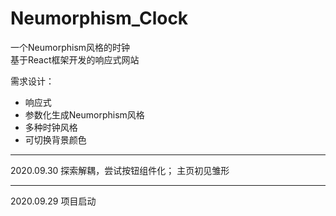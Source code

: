 # Neumorphism_Clock

一个Neumorphism风格的时钟  
基于React框架开发的响应式网站

需求设计：
- 响应式
- 参数化生成Neumorphism风格
- 多种时钟风格
- 可切换背景颜色
---
2020.09.30
探索解耦，尝试按钮组件化；
主页初见雏形

---

2020.09.29 项目启动